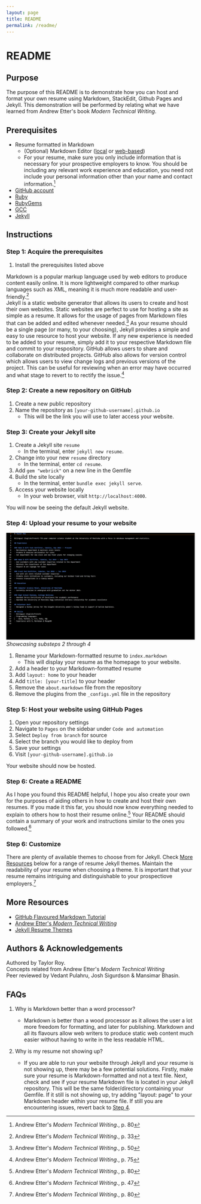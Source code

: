 ```yaml
---
layout: page
title: README
permalink: /readme/
---
```


# README

## Purpose

The purpose of this README is to demonstrate how you can host and format your own resume using Markdown, StackEdit, Github Pages and Jekyll. This demonstration will be performed by relating what we have learned from Andrew Etter's book *Modern Technical Writing*.

## Prerequisites

* Resume formatted in Markdown
  * (Optional) Markdown Editor ([local](https://typora.io/) or [web-based](https://stackedit.io))
  * For your resume, make sure you only include information that is necessary for your prospective employers to know. You should be including any relevant work experience and education, you need not include your personal information other than your name and contact information.[^1]
* [GitHub account](https://github.com/)
* [Ruby](https://www.ruby-lang.org/en/downloads/)
* [RubyGems](https://rubygems.org/pages/download)
* [GCC](https://gcc.gnu.org/install/)
* [Jekyll](https://jekyllrb.com/docs/installation/windows/)

## Instructions

### Step 1: Acquire the prerequisites

1. Install the prerequisites listed above

Markdown is a popular markup language used by web editors to produce content easily online. It is more lightweight compared to other markup languages such as XML, meaning it is much more readable and user-friendly.[^2]<br> 
Jekyll is a static website generator that allows its users to create and host their own websites. Static websites are perfect to use for hosting a site as simple as a resume. It allows for the usage of pages from Markdown files that can be added and edited whenever needed.[^3] As your resume should be a single page (or many, to your choosing), Jekyll provides a simple and easy to use resource to host your website. If any new experience is needed to be added to your resume, simply add it to your respective Markdown file and commit to your respository. 
GitHub allows users to share and collaborate on distributed projects. GitHub also allows for version control which allows users to view change logs and previous versions of the project. This can be useful for reviewing when an error may have occurred and what stage to revert to to rectify the issue.[^4]

### Step 2: Create a new repository on GitHub

1. Create a new public repository
2. Name the repository as `[your-github-username].github.io`
    * This will be the link you will use to later access your website.

### Step 3: Create your Jekyll site

1. Create a Jekyll site `resume`
    * In the terminal, enter `jekyll new resume`.
2. Change into your new `resume` directory
    *  In the terminal, enter `cd resume`.
3. Add `gem "webrick"` on a new line in the Gemfile
4. Build the site locally
    * In the terminal, enter `bundle exec jekyll serve`.
5. Access your website locally
    * In your web browser, visit `http://localhost:4000`.

You will now be seeing the default Jekyll website.

### Step 4: Upload your resume to your website

![Step 4](step4.gif)
*Showcasing substeps 2 through 4*

1. Rename your Markdown-formatted resume to `index.markdown`
    * This will display your resume as the homepage to your website.
2. Add a header to your Markdown-formatted resume
3. Add `layout: home` to your header
4. Add `title: [your-title]` to your header
5. Remove the `about.markdown` file from the repository
6. Remove the plugins from the `_configs.yml` file in the repository

### Step 5: Host your website using GitHub Pages

1. Open your repository settings
2. Navigate to `Pages` on the sidebar under `Code and automation`
3. Select `Deploy from branch` for source
4. Select the branch you would like to deploy from
5. Save your settings
6. Visit `[your-github-username].github.io`

Your website should now be hosted.

### Step 6: Create a README

As I hope you found this README helpful, I hope you also create your own for the purposes of aiding others in how to create and host their own resumes. If you made it this far, you should now know everything needed to explain to others how to host their resume online.[^1] Your README should contain a summary of your work and instructions similar to the ones you followed.[^5] 

### Step 6: Customize

There are plenty of available themes to choose from for Jekyll. Check [More Resources](#more-resources) below for a range of resume Jekyll themes. Maintain the readability of your resume when choosing a theme. It is important that your resume remains intriguing and distinguishable to your prospectiove employers.[^1] 

## More Resources

* [GitHub Flavoured Markdown Tutorial](https://github.github.com/gfm/)
* [Andrew Etter's *Modern Technical Writing*](https://www.amazon.ca/Modern-Technical-Writing-Introduction-Documentation-ebook/dp/B01A2QL9SS)
* [Jekyll Resume Themes](https://jekyllthemes.dev/tag/resume/)

## Authors & Acknowledgements

Authored by Taylor Roy. <br>
Concepts related from Andrew Etter's *Modern Technical Writing*<br>
Peer reviewed by Vedant Pulahru, Josh Sigurdson & Mansimar Bhasin.

## FAQs

1. Why is Markdown better than a word processor?
    * Markdown is better than a wood processor as it allows the user a lot more freedom for formatting, and later for publishing. Markdown and all its flavours allow web writers to produce static web content much easier without having to write in the less readable HTML. 

2. Why is my resume not showing up?
    * If you are able to run your website through Jekyll and your resume is not showing up, there may be a few potential solutions. Firstly, make sure your resume is Markdown-formatted and not a text file. Next, check and see if your resume Markdown file is located in your Jekyll repository. This will be the same folder/directory containing your Gemfile. If it still is not showing up, try adding "layout: page" to your Markdown header within your resume file. If still you are encountering issues, revert back to [Step 4](#step-4-upload-your-resume-to-your-website).

[^1]: Andrew Etter's *Modern Technical Writing*., p. 80
[^2]: Andrew Etter's *Modern Technical Writing*., p. 33
[^3]: Andrew Etter's *Modern Technical Writing*., p. 50
[^4]: Andrew Etter's *Modern Technical Writing*., p. 75
[^5]: Andrew Etter's *Modern Technical Writing*., p. 47
